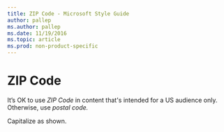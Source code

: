 ```yaml
---
title: ZIP Code - Microsoft Style Guide
author: pallep
ms.author: pallep
ms.date: 11/19/2016
ms.topic: article
ms.prod: non-product-specific
---
```


# ZIP Code

It’s OK to use *ZIP Code* in content that's intended for a US audience only. Otherwise, use *postal code.*

Capitalize as shown.
